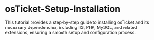 # osTicket-Setup-Installation
This tutorial provides a step-by-step guide to installing osTicket and its necessary dependencies, including IIS, PHP, MySQL, and related extensions, ensuring a smooth setup and configuration process.
